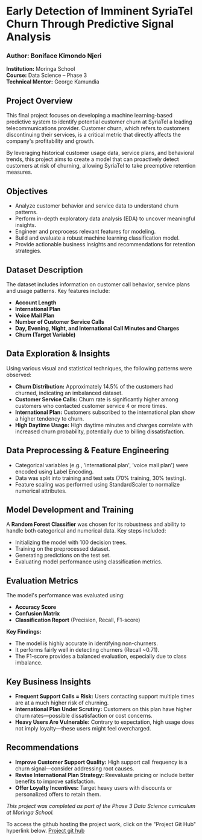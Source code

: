 # Early Detection of Imminent SyriaTel Churn Through Predictive Signal Analysis

###  Author: Boniface Kimondo Njeri  
**Institution:** Moringa School  
**Course:** Data Science – Phase 3  
**Technical Mentor:** George Kamundia  

## Project Overview

This final project focuses on developing a machine learning-based predictive system to identify potential customer churn at SyriaTel a leading telecommunications provider. Customer churn, which refers to customers discontinuing their services, is a critical metric that directly affects the company's profitability and growth.

By leveraging historical customer usage data, service plans, and behavioral trends, this project aims to create a model that can proactively detect customers at risk of churning, allowing SyriaTel to take preemptive retention measures.

## Objectives

- Analyze customer behavior and service data to understand churn patterns.
- Perform in-depth exploratory data analysis (EDA) to uncover meaningful insights.
- Engineer and preprocess relevant features for modeling.
- Build and evaluate a robust machine learning classification model.
- Provide actionable business insights and recommendations for retention strategies.

## Dataset Description

The dataset includes information on customer call behavior, service plans and usage patterns. Key features include:

- **Account Length**
- **International Plan**
- **Voice Mail Plan**
- **Number of Customer Service Calls**
- **Day, Evening, Night, and International Call Minutes and Charges**
- **Churn (Target Variable)**

## Data Exploration & Insights

Using various visual and statistical techniques, the following patterns were observed:

- **Churn Distribution:** Approximately 14.5% of the customers had churned, indicating an imbalanced dataset.
- **Customer Service Calls:** Churn rate is significantly higher among customers who contacted customer service 4 or more times.
- **International Plan:** Customers subscribed to the international plan show a higher tendency to churn.
- **High Daytime Usage:** High daytime minutes and charges correlate with increased churn probability, potentially due to billing dissatisfaction.

## Data Preprocessing & Feature Engineering

- Categorical variables (e.g., 'international plan', 'voice mail plan') were encoded using Label Encoding.
- Data was split into training and test sets (70% training, 30% testing).
- Feature scaling was performed using StandardScaler to normalize numerical attributes.

## Model Development and Training

A **Random Forest Classifier** was chosen for its robustness and ability to handle both categorical and numerical data. Key steps included:

- Initializing the model with 100 decision trees.
- Training on the preprocessed dataset.
- Generating predictions on the test set.
- Evaluating model performance using classification metrics.

## Evaluation Metrics

The model's performance was evaluated using:

- **Accuracy Score**
- **Confusion Matrix**
- **Classification Report** (Precision, Recall, F1-score)

**Key Findings:**

- The model is highly accurate in identifying non-churners.
- It performs fairly well in detecting churners (Recall ~0.71).
- The F1-score provides a balanced evaluation, especially due to class imbalance.

## Key Business Insights

- **Frequent Support Calls = Risk:** Users contacting support multiple times are at a much higher risk of churning.
- **International Plan Under Scrutiny:** Customers on this plan have higher churn rates—possible dissatisfaction or cost concerns.
- **Heavy Users Are Vulnerable:** Contrary to expectation, high usage does not imply loyalty—these users might feel overcharged.

## Recommendations

- **Improve Customer Support Quality:** High support call frequency is a churn signal—consider addressing root causes.
- **Revise International Plan Strategy:** Reevaluate pricing or include better benefits to improve satisfaction.
- **Offer Loyalty Incentives:** Target heavy users with discounts or personalized offers to retain them.

*This project was completed as part of the Phase 3 Data Science curriculum at Moringa School.*

To access the github hosting the project work, click on the "Project Git Hub" hyperlink below.
[Project git hub](https://github.com/boniface2025/Bnjeri_churn_project_phase3.git)